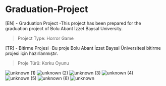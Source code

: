 # Graduation-Project



[EN] - Graduation Project
-This project has been prepared for the graduation project of Bolu Abant İzzet Baysal University.
>Project Type: Horror Game

[TR] - Bitirme Projesi
-Bu proje Bolu Abant İzzet Baysal Üniversitesi bitirme projesi için hazırlanmıştır.
>Proje Türü: Korku Oyunu


![unknown (1)](https://user-images.githubusercontent.com/50709618/174008215-54708a0c-1fde-482e-a193-c9bbf88d3683.png)
![unknown (2)](https://user-images.githubusercontent.com/50709618/174008227-bf6795d8-14e3-48c4-ae86-a6ea1d314bff.png)
![unknown (3)](https://user-images.githubusercontent.com/50709618/174008229-32807370-76a2-45e0-b23b-e81877096bb8.png)
![unknown (4)](https://user-images.githubusercontent.com/50709618/174008240-9846117d-68da-43e6-866d-25c87896c049.png)
![unknown (5)](https://user-images.githubusercontent.com/50709618/174008247-a4076b72-4885-4e3f-b553-b80d5490bb6b.png)
![unknown (6)](https://user-images.githubusercontent.com/50709618/174008258-aa7229a2-8fb9-4453-b861-bf9a031a1783.png)
![unknown](https://user-images.githubusercontent.com/50709618/174008267-9cd4b39b-b9ab-4532-b014-de0c67d035af.png)


